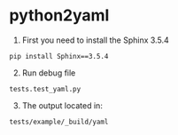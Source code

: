 # python2yaml

1. First you need to install the Sphinx 3.5.4
```
pip install Sphinx==3.5.4
```
2. Run debug file
```
tests.test_yaml.py
```
3. The output located in:
```
tests/example/_build/yaml
```
